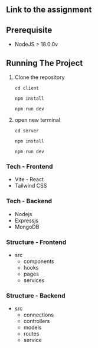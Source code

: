 ## Link to the assignment


## Prerequisite
- NodeJS  > 18.0.0v

## Running The Project
1.	Clone the repository

    ```cd client```

    ```npm install```

    ```npm run dev```

2.  open new terminal

    ```cd server```

    ```npm install```

    ```npm run dev```

### Tech - Frontend
- Vite - React
- Tailwind CSS

### Tech - Backend
- Nodejs
- Expressjs
- MongoDB

### Structure - Frontend
- src
    - components
    - hooks
    - pages
    - services

### Structure - Backend
- src
    - connections
    - controllers
    - models
    - routes
    - service